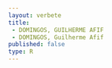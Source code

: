 ```yaml
---
layout: verbete
title:
 - DOMINGOS, GUILHERME AFIF
 - DOMINGOS, Guilherme Afif
published: false
type: R
---
```


